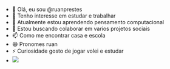 - 👋 Olá, eu sou @ruanprestes
- 👀 Tenho interesse em estudar e trabalhar
- 🌱 Atualmente estou aprendendo pensamento computacional
- 💞️ Estou buscando colaborar em varios projetos sociais
- 📫 Como me encontrar casa e escola
- 😄 Pronomes ruan 
- ⚡ Curiosidade gosto de jogar volei e estudar
- ![](https://logos.flamingtext.com/Name-Logos/Ruan-design-power-name.gif)
